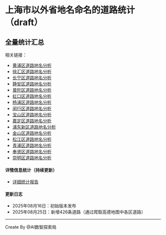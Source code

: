 # 上海市以外省地名命名的道路统计（draft）

## 全量统计汇总
相关链接：
- [黄浦区道路地名分析](by_district/huangpu.md)
- [徐汇区道路地名分析](by_district/xuhui.md) 
- [长宁区道路地名分析](by_district/changning.md)
- [静安区道路地名分析](by_district/jingan.md)
- [普陀区道路地名分析](by_district/putuo.md)
- [虹口区道路地名分析](by_district/hongkou.md)
- [杨浦区道路地名分析](by_district/yangpu.md)
- [闵行区道路地名分析](by_district/minhang.md)
- [宝山区道路地名分析](by_district/baoshan.md)
- [嘉定区道路地名分析](by_district/jiading.md)
- [浦东新区道路地名分析](by_district/pudong.md)
- [金山区道路地名分析](by_district/jinshan.md)
- [松江区道路地名分析](by_district/songjiang.md)
- [青浦区道路地名分析](by_district/qingpu.md)
- [奉贤区道路地名分析](by_district/fengxian.md)
- [崇明区道路地名分析](by_district/chongming.md)

#### 详情信息统计（持续更新）
- [详细统计报告](detail_analytics.md)

#### 更新日志
- 2025年08月16日：初始版本发布
- 2025年08月25日：新增426条道路（通过爬取高德地图中各区道路）

-----
Create By @AI数智探索局